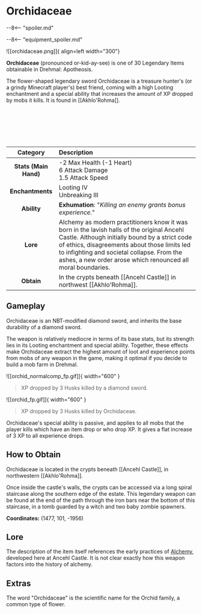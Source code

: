 # Orchidaceae

--8<-- "spoiler.md"

--8<-- "equipment_spoiler.md"

![[orchidaceae.png]]{ align=left width="300"}

**Orchidaceae** (pronounced or-kid-ay-see) is one of 30 Legendary Items obtainable in Drehmal: Apotheosis.

The flower-shaped legendary sword Orchidaceae is a treasure hunter's (or a grindy Minecraft player's) best friend, coming with a high Looting enchantment and a special ability that increases the amount of XP dropped by mobs it kills. It is found in [[Akhlo'Rohma]].

<br> <br> <br> <br> <br>

| Category | Description |
|:--------------------------------:|:-----------------------------------------------------------------------------------------------------------------------------------------------------------------------------|
| **Stats (Main Hand)**         | -2 Max Health (-1 Heart) <br> 6 Attack Damage <br> 1.5 Attack Speed         |
| **Enchantments**              | Looting IV <br> Unbreaking III |
| **Ability**                   | **Exhumation**: "*Killing an enemy grants bonus experience.*" |
| **Lore**                      | Alchemy as modern practitioners know it was born in the lavish halls of the original Ancehl Castle. Although initially bound by a strict code of ethics, disagreements about those limits led to infighting and societal collapse. From the ashes, a new order arose which renounced all moral boundaries. |
| **Obtain**                    | In the crypts beneath [[Ancehl Castle]] in northwest [[Akhlo'Rohma]].   |

## Gameplay
Orchidaceae is an NBT-modified diamond sword, and inherits the base durability of a diamond sword.

The weapon is relatively mediocre in terms of its base stats, but its strength lies in its Looting enchantment and special ability. Together, these effects make Orchidaceae extract the highest amount of loot and experience points from mobs of any weapon in the game, making it optimal if you decide to build a mob farm in Drehmal.

![[orchid_normalcomp_fp.gif]]{ width="600" }
> XP dropped by 3 Husks killed by a diamond sword.

![[orchid_fp.gif]]{ width="600" }
> XP dropped by 3 Husks killed by Orchidaceae.

Orchidaceae's special ability is passive, and applies to all mobs that the player kills which have an item drop or who drop XP. It gives a flat increase of 3 XP to all experience drops.

## How to Obtain
Orchidaceae is located in the crypts beneath [[Ancehl Castle]], in northwestern [[Akhlo'Rohma]].

Once inside the castle's walls, the crypts can be accessed via a long spiral staircase along the southern edge of the estate. This legendary weapon can be found at the end of the path through the iron bars near the bottom of this staircase, in a tomb guarded by a witch and two baby zombie spawners.

**Coordinates:** (1477, 101, -1956)

## Lore
The description of the item itself references the early practices of [Alchemy](Alchemy.md), developed here at Ancehl Castle. It is not clear exactly how this weapon factors into the history of alchemy.

## Extras
The word "Orchidaceae" is the scientific name for the Orchid family, a common type of flower.